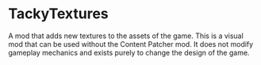 # TackyTextures
A mod that adds new textures to the assets of the game. This is a visual mod that can be used without the Content Patcher mod. It does not modify gameplay mechanics and exists purely to change the design of the game.
